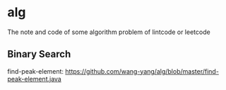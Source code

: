 # alg
The note and code of some algorithm problem of lintcode or leetcode

## Binary Search
  find-peak-element: <https://github.com/wang-yang/alg/blob/master/find-peak-element.java>
  
